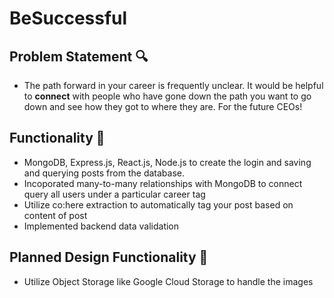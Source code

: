 # BeSuccessful

## Problem Statement 🔍
- The path forward in your career is frequently unclear. It would be helpful to **connect** with people who have gone down the path you want to go down and see how they got to where they are. For the future CEOs!

## Functionality 🚀 
- MongoDB, Express.js, React.js, Node.js to create the login and saving and querying posts from the database. 
- Incoporated many-to-many relationships with MongoDB to connect query all users under a particular career tag
- Utilize co:here extraction to automatically tag your post based on content of post
- Implemented backend data validation

## Planned Design Functionality 🔮
- Utilize Object Storage like Google Cloud Storage to handle the images

